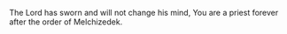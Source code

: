 The Lord has sworn and will not change his mind, You are a priest forever after the order of Melchizedek.
